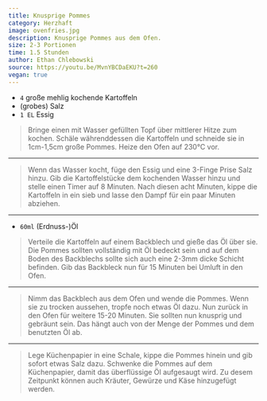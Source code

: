 ```yaml
---
title: Knusprige Pommes
category: Herzhaft
image: ovenfries.jpg
description: Knusprige Pommes aus dem Ofen.
size: 2-3 Portionen
time: 1.5 Stunden
author: Ethan Chlebowski
source: https://youtu.be/MvnYBCDaEKU?t=260
vegan: true
---
```


* `4` große mehlig kochende Kartoffeln
* (grobes) Salz
* `1 EL` Essig

> Bringe einen mit Wasser gefüllten Topf über mittlerer Hitze zum kochen. Schäle währenddessen die Kartoffeln und schneide sie in 1cm-1,5cm große Pommes. Heize den Ofen auf 230°C vor.

---

> Wenn das Wasser kocht, füge den Essig und eine 3-Finge Prise Salz hinzu. Gib die Kartoffelstücke dem kochenden Wasser hinzu und stelle einen Timer auf 8 Minuten. Nach diesen acht Minuten, kippe die Kartoffeln in ein sieb und lasse den Dampf für ein paar Minuten abziehen.

---

* `60ml` (Erdnuss-)Öl

> Verteile die Kartoffeln auf einem Backblech und gieße das Öl über sie. Die Pommes sollten vollständig mit Öl bedeckt sein und auf dem Boden des Backblechs sollte sich auch eine 2-3mm dicke Schicht befinden. Gib das Backbleck nun für 15 Minuten bei Umluft in den Ofen.

---

> Nimm das Backblech aus dem Ofen und wende die Pommes. Wenn sie zu trocken aussehen, tropfe noch etwas Öl dazu. Nun zurück in den Ofen für weitere 15-20 Minuten. Sie sollten nun knusprig und gebräunt sein. Das hängt auch von der Menge der Pommes und dem benutzten Öl ab.

---

> Lege Küchenpapier in eine Schale, kippe die Pommes hinein und gib sofort etwas Salz dazu. Schwenke die Pommes auf dem Küchenpapier, damit das überflüssige Öl aufgesaugt wird. Zu desem Zeitpunkt können auch Kräuter, Gewürze und Käse hinzugefügt werden.
